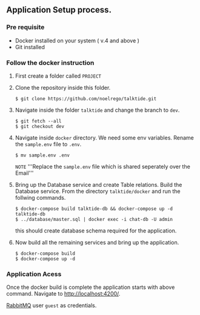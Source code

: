 ## Application Setup process.

### Pre requisite
- Docker installed on your system ( v.4 and above )
- Git installed

### Follow the docker instruction

1. First create a folder called `PROJECT`
2. Clone the repository inside this folder.

    ```
    $ git clone https://github.com/noelrego/talktide.git
    ```

3. Navigate inside the folder `talktide` and change the branch to `dev`.

    ```
    $ git fetch --all
    $ git checkout dev
    ```

4. Navigate inside `docker` directory. We need some env variables. Rename the `sample.env` file to `.env`.

    ```
    $ mv sample.env .env
    ```
    `NOTE` '''Replace the `sample.env` file which is shared seperately over the Email'''
4. Bring up the Database service and create Table relations. Build the Database service. From the directory `talktide/docker` and run the follwing commands.
    ```
    $ docker-compose build talktide-db && docker-compose up -d talktide-db
    $ ../database/master.sql | docker exec -i chat-db -U admin
    ```
    this should create database schema required for the application.
5. Now build all the remaining services and bring up the application.
    ```
    $ docker-compose build
    $ docker-compose up -d
    ```

### Application Acess
Once the docker build is complete the application starts with above command.
Navigate to [http://localhost:4200/](http://localhost:4200/register).

[RabbitMQ](http://localhost:15672/) user `guest` as credentials.

